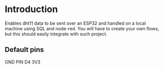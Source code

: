 # Introduction
Enables dht11 data to be sent over an ESP32 and handled on a local machine using SQL and node-red. You will have to create your own flows, but this should easily integrate with such project.

## Default pins
GND
PIN D4
3V3
